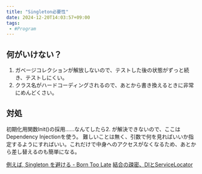 ```yaml
---
title: "Singleton必要性"
date: 2024-12-20T14:03:57+09:00
tags:
 - #Program
---
```


## 何がいけない？
1. ガベージコレクションが解放しないので、テストした後の状態がずっと続き、テストしにくい。
2. クラス名がハードコーディングされるので、あとから書き換えるときに非常にめんどくさい。

## 対処
初期化用関数Init()の採用......なんてしたら2. が解決できないので、ここはDependency Injectionを使う。
難しいことは無く、引数で何を見ればいいか指定するようにすればいい。これだけで中身へのアクセスがなくなるため、あとから差し替えるのも簡単になる。

[例えば, Singleton を避ける - Born Too Late](http://blog.yuyat.jp/archives/1500)
[結合の疎密、DIとServiceLocator](結合の疎密、DIとServiceLocator.md)
